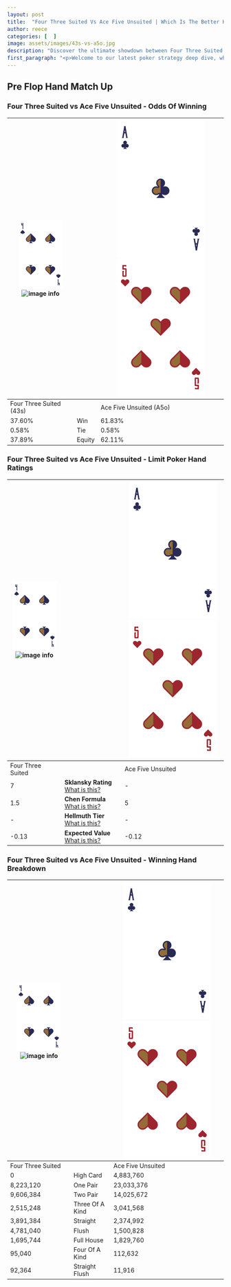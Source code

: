 ```yaml
---
layout: post
title:  "Four Three Suited Vs Ace Five Unsuited | Which Is The Better Hand In Poker? A Complete Guide"
author: reece
categories: [  ]
image: assets/images/43s-vs-a5o.jpg
description: "Discover the ultimate showdown between Four Three Suited and Ace Five Unsuited in poker! Uncover the odds, strategies, and scenarios where one hand triumphs over the other. Get ready to up your poker game with this thrilling analysis."
first_paragraph: "<p>Welcome to our latest poker strategy deep dive, where we're pitting two distinct hands against each other in a high-stakes showdown: Four Three Suited vs Ace Five Unsuited.</p><p>In the dynamic world of poker, every decision counts, and knowing which hand holds the upper hand is key to your success at the table.</p><p>In this article, we'll dissect these two hands, explore the scenarios where one dominates the other, and equip you with the knowledge to make strategic choices that can tip the odds in your favor.</p><p>Get ready to unravel the intriguing dynamics of these poker hands and elevate your game to new heights.</p>"
---
```




[comment]: # (sp0)

## Pre Flop Hand Match Up

<div class="table hand-ratings" markdown="1"> 



### Four Three Suited vs Ace Five Unsuited - Odds Of Winning


    
| ![image info](assets/images/hand1/4.png) ![image info](assets/images/hand1/3s.png) |  | ![image info](assets/images/hand2/A.png) ![image info](assets/images/hand2/5o.png) |
| -------- | -------- | -------- |
| Four Three Suited (43s) |  | Ace Five Unsuited (A5o) |
| 37.60% | Win | 61.83% |
| 0.58% | Tie | 0.58% |
| 37.89% | Equity | 62.11% |




[comment]: # (sp1)



### Four Three Suited vs Ace Five Unsuited - Limit Poker Hand Ratings


    
| ![image info](assets/images/hand1/4.png) ![image info](assets/images/hand1/3s.png) |  | ![image info](assets/images/hand2/A.png) ![image info](assets/images/hand2/5o.png) |
| -------- | -------- | -------- |
| Four Three Suited |  | Ace Five Unsuited |
| 7 | **Sklansky Rating** [What is this?](/sklansky-rating-explained) | - |
| 1.5 | **Chen Formula** [What is this?](/chen-formula-explained) | 5 |
| - | **Hellmuth Tier** [What is this?](/Hellmuth-tier-explained) | - |
| -0.13 | **Expected Value** [What is this?](/expected-value-explained) | -0.12 |




[comment]: # (sp2)



### Four Three Suited vs Ace Five Unsuited - Winning Hand Breakdown


    
| ![image info](assets/images/hand1/4.png) ![image info](assets/images/hand1/3s.png) |  | ![image info](assets/images/hand2/A.png) ![image info](assets/images/hand2/5o.png) |
| -------- | -------- | -------- |
| Four Three Suited |  | Ace Five Unsuited |
| 0 | High Card | 4,883,760 |
| 8,223,120 | One Pair | 23,033,376 |
| 9,606,384 | Two Pair | 14,025,672 |
| 2,515,248 | Three Of A Kind | 3,041,568 |
| 3,891,384 | Straight | 2,374,992 |
| 4,781,040 | Flush | 1,500,828 |
| 1,695,744 | Full House | 1,829,760 |
| 95,040 | Four Of A Kind | 112,632 |
| 92,364 | Straight Flush | 11,916 |




[comment]: # (sp3)



</div>

[comment]: # (sp4)



[comment]: # (sp5)

